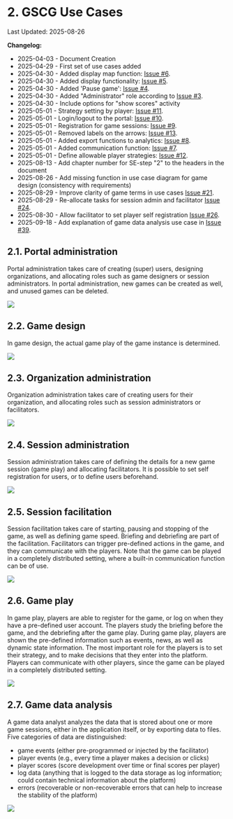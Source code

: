 # 2. GSCG Use Cases

Last Updated: 2025-08-26

__Changelog:__
 - 2025-04-03 - Document Creation
 - 2025-04-29 - First set of use cases added
 - 2025-04-30 - Added display map function: [Issue #6](https://github.com/averbraeck/gscg-design/issues/6).
 - 2025-04-30 - Added display functionality: [Issue #5](https://github.com/averbraeck/gscg-design/issues/5). 
 - 2025-04-30 - Added 'Pause game': [Issue #4](https://github.com/averbraeck/gscg-design/issues/4). 
 - 2025-04-30 - Added "Administrator" role according to [Issue #3](https://github.com/averbraeck/gscg-design/issues/3). 
 - 2025-04-30 - Include options for "show scores" activity
 - 2025-05-01 - Strategy setting by player: [Issue #11](https://github.com/averbraeck/gscg-design/issues/11).
 - 2025-05-01 - Login/logout to the portal: [Issue #10](https://github.com/averbraeck/gscg-design/issues/10).
 - 2025-05-01 - Registration for game sessions: [Issue #9](https://github.com/averbraeck/gscg-design/issues/9).
 - 2025-05-01 - Removed labels on the arrows: [Issue #13](https://github.com/averbraeck/gscg-design/issues/13).
 - 2025-05-01 - Added export functions to analytics: [Issue #8](https://github.com/averbraeck/gscg-design/issues/8).
 - 2025-05-01 - Added communication function: [Issue #7](https://github.com/averbraeck/gscg-design/issues/7).
 - 2025-05-01 - Define allowable player strategies: [Issue #12](https://github.com/averbraeck/gscg-design/issues/12).
 - 2025-08-13 - Add chapter number for SE-step "2" to the headers in the document
 - 2025-08-26 - Add missing function in use case diagram for game design (consistency with requirements)
 - 2025-08-29 - Improve clarity of game terms in use cases [Issue #21](https://github.com/averbraeck/gscg-design/issues/21).
 - 2025-08-29 - Re-allocate tasks for session admin and facilitator [Issue #24](https://github.com/averbraeck/gscg-design/issues/24).
 - 2025-08-30 - Allow facilitator to set player self registration [Issue #26](https://github.com/averbraeck/gscg-design/issues/26).
 - 2025-09-18 - Add explanation of game data analysis use case in [Issue #39](https://github.com/averbraeck/gscg-design/issues/39).
 
 
## 2.1. Portal administration
Portal administration takes care of creating (super) users, designing organizations, and allocating roles such as game designers or session administrators. In portal administration, new games can be created as well, and unused games can be deleted.

![](diagrams/portal-administration.svg)
 
 
## 2.2. Game design
In game design, the actual game play of the game instance is determined. 
 
![](diagrams/game-design.svg)


## 2.3. Organization administration
Organization administration takes care of creating users for their organization, and allocating roles such as session administrators or facilitators.

![](diagrams/organization-administration.svg)


## 2.4. Session administration
Session administration takes care of defining the details for a new game session (game play) and allocating facilitators. It is possible to set self registration for users, or to define users beforehand.

![](diagrams/session-administration.svg)


## 2.5. Session facilitation
Session facilitation takes care of starting, pausing and stopping of the game, as well as defining game speed. Briefing and debriefing are part of the facilitation. Facilitators can trigger pre-defined actions in the game, and they can communicate with the players. Note that the game can be played in a completely distributed setting, where a built-in communication function can be of use.

![](diagrams/session-facilitation.svg)


## 2.6. Game play
In game play, players are able to register for the game, or log on when they have a pre-defined user account. The players study the briefing before the game, and the debriefing after the game play. During game play, players are shown the pre-defined information such as events, news, as well as dynamic state information. The most important role for the players is to set their strategy, and to make decisions that they enter into the platform. Players can communicate with other players, since the game can be played in a completely distributed setting.

![](diagrams/game-play.svg)


## 2.7. Game data analysis
A game data analyst analyzes the data that is stored about one or more game sessions, either in the application itself, or by exporting data to files. Five categories of data are distinguished: 
- game events (either pre-programmed or injected by the facilitator)
- player events (e.g., every time a player makes a decision or clicks)
- player scores (score development over time or final scores per player)
- log data (anything that is logged to the data storage as log information; could contain technical information about the platform)
- errors (recoverable or non-recoverable errors that can help to increase the stability of the platform)

![](diagrams/game-data-analysis.svg)


